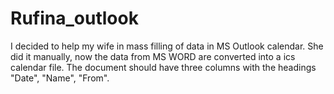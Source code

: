 # Rufina_outlook
I decided to help my wife in mass filling of data in MS Outlook calendar. She did it manually, now the data from MS WORD are converted into a ics calendar file.
The document should have three columns with the headings "Date", "Name", "From".
